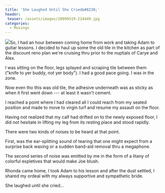 ```yaml
---
title: 'She Laughed Until She Cried&#8230;'
header:
 teaser: /assets/images/20090519-214449.jpg
categories:
  - Musings
---
```

<img src="https://douglangille.github.io/assets/images/20090519-214449.jpg">So, I had an hour between coming home from work and taking Adam to guitar lessons. I decided to haul up some the old tile in the kitchen as part of the discount reno plan we're cruising thru prior to the nuptials of Carye and Alex.

I was sitting on the floor, legs splayed and scraping tile between them ("knife to yer buddy, not yer body"). I had a good pace going. I was in the zone.

Now even tho this was old tile, the adhesive underneath was as sticky as when it first went down --- at least it wasn't cement.

I reached a point where I had cleared all I could reach from my seated position and made to move to virgin turf and resume my assault on the floor.

Having not realized that my calf had drifted on to the newly exposed floor, I did not hesitate in lifting my leg from its resting place and stood rapidly.

There were two kinds of noises to be heard at that point.

First, was the ear-splitting sound of tearing that one might expect from a surprise back waxing or a sudden band-aid removal thru a megaphone.

The second series of noise was emitted by me in the form of a litany of colorful expletives that would make Joe blush.

Rhonda came home, I took Adam to his lesson and after the dust settled, I shared my ordeal with my always supportive and sympathetic bride.

She laughed until she cried...